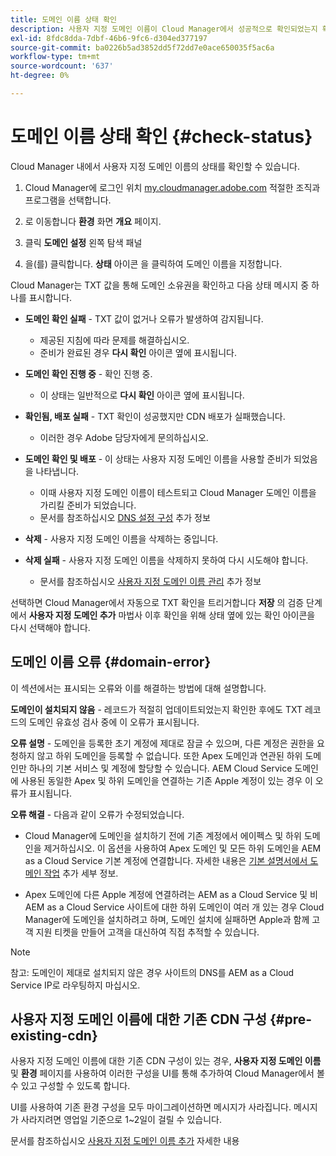```yaml
---
title: 도메인 이름 상태 확인
description: 사용자 지정 도메인 이름이 Cloud Manager에서 성공적으로 확인되었는지 확인하는 방법을 알아봅니다.
exl-id: 8fdc8dda-7dbf-46b6-9fc6-d304ed377197
source-git-commit: ba0226b5ad3852dd5f72dd7e0ace650035f5ac6a
workflow-type: tm+mt
source-wordcount: '637'
ht-degree: 0%

---
```



# 도메인 이름 상태 확인 {#check-status}

Cloud Manager 내에서 사용자 지정 도메인 이름의 상태를 확인할 수 있습니다.

1. Cloud Manager에 로그인 위치 [my.cloudmanager.adobe.com](https://my.cloudmanager.adobe.com/) 적절한 조직과 프로그램을 선택합니다.

1. 로 이동합니다 **환경** 화면 **개요** 페이지.

1. 클릭 **도메인 설정** 왼쪽 탐색 패널

1. 을(를) 클릭합니다. **상태** 아이콘 을 클릭하여 도메인 이름을 지정합니다.

Cloud Manager는 TXT 값을 통해 도메인 소유권을 확인하고 다음 상태 메시지 중 하나를 표시합니다.

* **도메인 확인 실패** - TXT 값이 없거나 오류가 발생하여 감지됩니다.

   * 제공된 지침에 따라 문제를 해결하십시오.
   * 준비가 완료된 경우 **다시 확인** 아이콘 옆에 표시됩니다.

* **도메인 확인 진행 중** - 확인 진행 중.

   * 이 상태는 일반적으로 **다시 확인** 아이콘 옆에 표시됩니다.

* **확인됨, 배포 실패** - TXT 확인이 성공했지만 CDN 배포가 실패했습니다.

   * 이러한 경우 Adobe 담당자에게 문의하십시오.

* **도메인 확인 및 배포** - 이 상태는 사용자 지정 도메인 이름을 사용할 준비가 되었음을 나타냅니다.

   * 이때 사용자 지정 도메인 이름이 테스트되고 Cloud Manager 도메인 이름을 가리킬 준비가 되었습니다.
   * 문서를 참조하십시오 [DNS 설정 구성](/help/implementing/cloud-manager/custom-domain-names/configure-dns-settings.md) 추가 정보

* **삭제** - 사용자 지정 도메인 이름을 삭제하는 중입니다.

* **삭제 실패** - 사용자 지정 도메인 이름을 삭제하지 못하여 다시 시도해야 합니다.

   * 문서를 참조하십시오 [사용자 지정 도메인 이름 관리](/help/implementing/cloud-manager/custom-domain-names/managing-custom-domain-names.md) 추가 정보

선택하면 Cloud Manager에서 자동으로 TXT 확인을 트리거합니다 **저장** 의 검증 단계에서 **사용자 지정 도메인 추가** 마법사 이후 확인을 위해 상태 옆에 있는 확인 아이콘을 다시 선택해야 합니다.

## 도메인 이름 오류 {#domain-error}

이 섹션에서는 표시되는 오류와 이를 해결하는 방법에 대해 설명합니다.

**도메인이 설치되지 않음** - 레코드가 적절히 업데이트되었는지 확인한 후에도 TXT 레코드의 도메인 유효성 검사 중에 이 오류가 표시됩니다.

**오류 설명** - 도메인을 등록한 초기 계정에 제대로 잠글 수 있으며, 다른 계정은 권한을 요청하지 않고 하위 도메인을 등록할 수 없습니다. 또한 Apex 도메인과 연관된 하위 도메인만 하나의 기본 서비스 및 계정에 할당할 수 있습니다. AEM Cloud Service 도메인에 사용된 동일한 Apex 및 하위 도메인을 연결하는 기존 Apple 계정이 있는 경우 이 오류가 표시됩니다.

**오류 해결** - 다음과 같이 오류가 수정되었습니다.

* Cloud Manager에 도메인을 설치하기 전에 기존 계정에서 에이펙스 및 하위 도메인을 제거하십시오. 이 옵션을 사용하여 Apex 도메인 및 모든 하위 도메인을 AEM as a Cloud Service 기본 계정에 연결합니다. 자세한 내용은 [기본 설명서에서 도메인 작업](https://docs.fastly.com/en/guides/working-with-domains) 추가 세부 정보.

* Apex 도메인에 다른 Apple 계정에 연결하려는 AEM as a Cloud Service 및 비AEM as a Cloud Service 사이트에 대한 하위 도메인이 여러 개 있는 경우 Cloud Manager에 도메인을 설치하려고 하며, 도메인 설치에 실패하면 Apple과 함께 고객 지원 티켓을 만들어 고객을 대신하여 직접 추적할 수 있습니다.

>[!NOTE]
>
>참고: 도메인이 제대로 설치되지 않은 경우 사이트의 DNS를 AEM as a Cloud Service IP로 라우팅하지 마십시오.

## 사용자 지정 도메인 이름에 대한 기존 CDN 구성 {#pre-existing-cdn}

사용자 지정 도메인 이름에 대한 기존 CDN 구성이 있는 경우, **사용자 지정 도메인 이름** 및 **환경** 페이지를 사용하여 이러한 구성을 UI를 통해 추가하여 Cloud Manager에서 볼 수 있고 구성할 수 있도록 합니다.

UI를 사용하여 기존 환경 구성을 모두 마이그레이션하면 메시지가 사라집니다. 메시지가 사라지려면 영업일 기준으로 1~2일이 걸릴 수 있습니다.

문서를 참조하십시오 [사용자 지정 도메인 이름 추가](/help/implementing/cloud-manager/custom-domain-names/add-custom-domain-name.md) 자세한 내용
